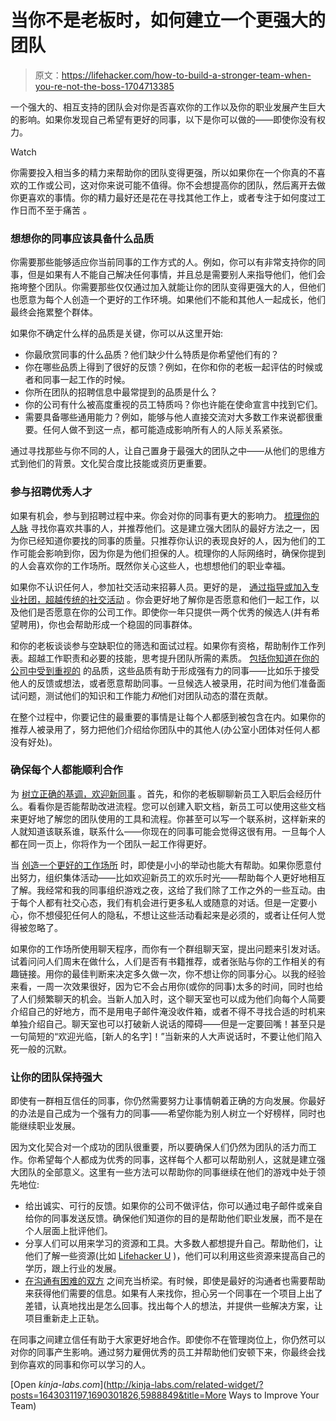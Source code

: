 # 当你不是老板时，如何建立一个更强大的团队

> 原文：<https://lifehacker.com/how-to-build-a-stronger-team-when-you-re-not-the-boss-1704713385>

一个强大的、相互支持的团队会对你是否喜欢你的工作以及你的职业发展产生巨大的影响。如果你发现自己希望有更好的同事，以下是你可以做的——即使你没有权力。

Watch

你需要投入相当多的精力来帮助你的团队变得更强，所以如果你在一个你真的不喜欢的工作或公司，这对你来说可能不值得。你不会想提高你的团队，然后离开去做你更喜欢的事情。你的精力最好还是花在寻找其他工作上，或者专注于如何度过工作日而不至于痛苦 。

### **想想你的同事应该具备什么品质**

你需要那些能够适应你当前同事的工作方式的人。例如，你可以有非常支持你的同事，但是如果有人不能自己解决任何事情，并且总是需要别人来指导他们，他们会拖垮整个团队。你需要那些仅仅通过加入就能让你的团队变得更强大的人，但他们也愿意为每个人创造一个更好的工作环境。如果他们不能和其他人一起成长，他们最终会拖累整个群体。

如果你不确定什么样的品质是关键，你可以从这里开始:

*   你最欣赏同事的什么品质？他们缺少什么特质是你希望他们有的？
*   你在哪些品质上得到了很好的反馈？例如，在你和你的老板一起评估的时候或者和同事一起工作的时候。
*   你所在团队的招聘信息中最常提到的品质是什么？
*   你的公司有什么被高度重视的员工特质吗？你也许能在使命宣言中找到它们。
*   需要具备哪些通用能力？例如，能够与他人直接交流对大多数工作来说都很重要。任何人做不到这一点，都可能造成影响所有人的人际关系紧张。

通过寻找那些与你不同的人，让自己置身于最强大的团队之中——从他们的思维方式到他们的背景。文化契合度比技能或资历更重要。

### **参与招聘优秀人才**

如果有机会，参与到招聘过程中来。你会对你的同事有更大的影响力。 [梳理你的人脉](https://lifehacker.com/how-to-skip-the-sleaze-and-build-a-real-professional-ne-510256651) 寻找你喜欢共事的人，并推荐他们。这是建立强大团队的最好方法之一，因为你已经知道你要找的同事的质量。只推荐你认识的表现良好的人，因为他们的工作可能会影响到你，因为你是为他们担保的人。梳理你的人际网络时，确保你提到的人会喜欢你的工作场所。既然你关心这些人，也想想他们的职业幸福。

如果你不认识任何人，参加社交活动来招募人员。更好的是， [通过指导或加入专业社团，超越传统的社交活动](https://lifehacker.com/beyond-event-hopping-how-to-step-up-your-professional-1657396328) 。你会更好地了解你是否愿意和他们一起工作，以及他们是否愿意在你的公司工作。即使你一年只提供一两个优秀的候选人(并有希望聘用)，你也会帮助形成一个稳固的同事群体。

和你的老板谈谈参与空缺职位的筛选和面试过程。如果你有资格，帮助制作工作列表。超越工作职责和必要的技能，思考提升团队所需的素质。 [包括你知道在你的公司中受到重视的](https://www.americanexpress.com/us/small-business/openforum/articles/7-ways-to-build-a-strong-teamwithout-hiring-new-employees/) 的品质，这些品质有助于形成强有力的同事——比如乐于接受他人的反馈或想法，或者愿意帮助同事。一旦候选人被录用，花时间为他们准备面试问题，测试他们的知识和工作能力*和*他们对团队动态的潜在贡献。

在整个过程中，你要记住的最重要的事情是让每个人都感到被包含在内。如果你的推荐人被录用了，努力把他们介绍给你团队中的其他人(办公室小团体对任何人都没有好处)。

### **确保每个人都能顺利合作**

为 [树立正确的基调，欢迎新同事](https://lifehacker.com/how-to-make-new-coworkers-feel-welcome-1679931000) 。首先，和你的老板聊聊新员工入职后会经历什么。看看你是否能帮助改进流程。您可以创建入职文档，新员工可以使用这些文档来更好地了解您的团队使用的工具和流程。你甚至可以写一个联系树，这样新来的人就知道该联系谁，联系什么——你现在的同事可能会觉得这很有用。一旦每个人都在同一页上，你将作为一个团队一起工作得更好。

当 [创造一个更好的工作场所](https://lifehacker.com/how-to-turn-your-hellhole-of-a-company-into-a-great-pla-5988849) 时，即使是小小的举动也能大有帮助。如果你愿意付出努力，组织集体活动——比如欢迎新员工的欢乐时光——帮助每个人更好地相互了解。我经常和我的同事组织游戏之夜，这给了我们除了工作之外的一些互动。由于每个人都有社交心态，我们有机会进行更多私人或随意的对话。但是一定要小心，你不想侵犯任何人的隐私，不想让这些活动看起来是必须的，或者让任何人觉得被忽略了。

如果你的工作场所使用聊天程序，而你有一个群组聊天室，提出问题来引发对话。试着问问人们周末在做什么，人们是否有书籍推荐，或者张贴与你的工作相关的有趣链接。用你的最佳判断来决定多久做一次，你不想让你的同事分心。以我的经验来看，一周一次效果很好，因为它不会占用你(或你的同事)太多的时间，同时也给了人们频繁聊天的机会。当新人加入时，这个聊天室也可以成为他们向每个人简要介绍自己的好地方，而不是用电子邮件淹没收件箱，或者不得不寻找合适的时机来单独介绍自己。聊天室也可以打破新人说话的障碍——但是一定要回嘴！甚至只是一句简短的“欢迎光临，[新人的名字]！”当新来的人大声说话时，不要让他们陷入死一般的沉默。

### **让你的团队保持强大**

即使有一群相互信任的同事，你仍然需要努力让事情朝着正确的方向发展。你最好的办法是自己成为一个强有力的同事——希望你能为别人树立一个好榜样，同时也能继续职业发展。

因为文化契合对一个成功的团队很重要，所以要确保人们仍然为团队的活力而工作。你希望每个人都成为优秀的同事，这样每个人都可以帮助别人，这就是建立强大团队的全部意义。这里有一些方法可以帮助你的同事继续在他们的游戏中处于领先地位:

*   给出诚实、可行的反馈。如果你的公司不做评估，你可以通过电子邮件或亲自给你的同事发送反馈。确保他们知道你的目的是帮助他们职业发展，而不是在个人层面上批评他们。
*   分享人们可以用来学习的资源和工具。大多数人都想提升自己。帮助他们，让他们了解一些资源(比如 [Lifehacker U](http://lifehacker.com/tag/lifehacker-u) )，他们可以利用这些资源来提高自己的学历，跟上行业的发展。
*   [在沟通有困难的双方](http://lifehacker.com/how-can-i-communicate-better-at-the-office-1001505647) 之间充当桥梁。有时候，即使是最好的沟通者也需要帮助来获得他们需要的信息。如果有人来找你，担心另一个同事在一个项目上出了差错，认真地找出是怎么回事。找出每个人的想法，并提供一些解决方案，让项目重新走上正轨。

在同事之间建立信任有助于大家更好地合作。即使你不在管理岗位上，你仍然可以对你的同事产生影响。通过努力雇佣优秀的员工并帮助他们安顿下来，你最终会找到你喜欢的同事和你可以学习的人。

[Open *kinja-labs.com*](http://kinja-labs.com/related-widget/?posts=1643031197,1690301826,5988849&title=More Ways to Improve Your Team)